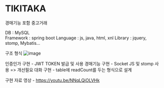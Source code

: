 # TIKITAKA
경매기능 포함 중고거래



DB : MySQL<br/>
Framework : spring boot
Language : js, java, html, xnl
Library : jquery, stomp, Mybatis...

구조 형식
![image](https://user-images.githubusercontent.com/61407645/144394591-444fc4c6-3183-42b0-b591-5374947d80ff.png)


인증인가 구현 -  JWT TOKEN 발급 및 사용
경매기능 구현 - Socket JS 및 stomp 사용 => 개선필요
대화 구현 - table에 readCount를 두는 형식으로 설계

구현 자료 영상 - https://youtu.be/NNqLQjOLVHk 
